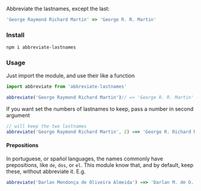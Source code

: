 Abbreviate the lastnames, except the last: 

```js
'George Raymond Richard Martin' => 'George R. R. Martin'
```

### Install

```sh
npm i abbreviate-lastnames
```

### Usage

Just import the module, and use their like a function

```js
import abbreviate from 'abbreviate-lastnames'

abbreviate('George Raymond Richard Martin')// => 'George R. R. Martin'
```

If you want set the numbers of lastnames to keep, pass a number in second argument

```js
// will keep the two lastnames
abbreviate('George Raymond Richard Martin', 2) ==> 'George R. Richard Martin'
```

#### Prepositions

In portuguese, or spañol languages, the names commonly have prepositions, like `de`, `dos`, or `el`. This module know that, and by default, keep these, without abbreviate it. E.g.

```js
abbreviate('Darlan Mendonça de Oliveira Almeida') ==> 'Darlan M. de O. Almeida'
```